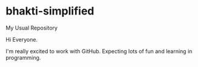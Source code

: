 # bhakti-simplified
My Usual Repository


Hi Everyone.

I'm really excited to work with GitHub.
Expecting lots of fun and learning in programming.
